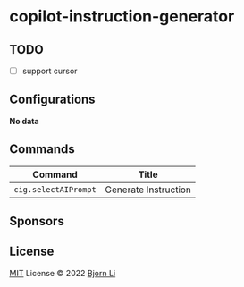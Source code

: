 # copilot-instruction-generator

## TODO

- [ ] support cursor

## Configurations

<!-- configs -->

**No data**

<!-- configs -->

## Commands

<!-- commands -->

| Command              | Title                |
| -------------------- | -------------------- |
| `cig.selectAIPrompt` | Generate Instruction |

<!-- commands -->

## Sponsors

## License

[MIT](./LICENSE.md) License © 2022 [Bjorn Li](https://github.com/lxxorz)
